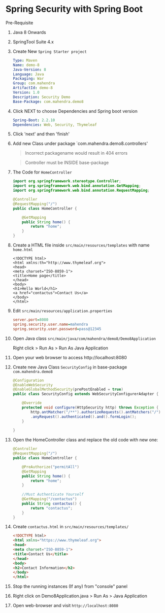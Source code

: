 # Spring Security with Spring Boot

Pre-Requisite
1. Java 8 Onwards
2. SpringTool Suite 4.x

1. Create New `Spring Starter project`

    ```yml
    Type: Maven
    Name: demo-8
    Java-Version: 8
    Language: Java
    Packaging: War
    Group: com.mahendra
    ArtifactId: demo-8
    Version: 1.0
    Description: Security Demo
    Base-Package: com.mahendra.demo8
    ```

2.  Click NEXT to choose Dependencies and Spring boot version

    ```yml
    Spring-Boot: 2.2.10
    Dependencies: Web, Security, Thymeleaf
    ```

3.  Click 'next' and then 'finish'

4.  Add new Class under package `com.mahendra.demo8.controllers'

    > Incorrect packagename would result in 404 errors

    > Controller must be INSIDE base-package

5.  The Code for `HomeController`

    ```java
    import org.springframework.stereotype.Controller;
    import org.springframework.web.bind.annotation.GetMapping;
    import org.springframework.web.bind.annotation.RequestMapping;

    @Controller
    @RequestMapping("/")
    public class HomeController {

        @GetMapping
        public String home() {
            return "home";
        }
    }
    ```

6.  Create a HTML file inside `src/main/resources/templates` with name `home.html`

    ```
    <!DOCTYPE html>
    <html xmlns:th="http://www.thymeleaf.org">
    <head>
    <meta charset="ISO-8859-1">
    <title>Home page</title>
    </head>
    <body>
    <h1>Hello World</h1>
    <a href="contactus">Contact Us</a>
    </body>
    </html>
    ```

7.  Edit `src/main/resources/application.properties`

    ```ini
    server.port=8080
    spring.security.user.name=mahendra
    spring.security.user.password=pass@12345
    ```

8.  Open Java class `src/main/java/com/mahendra/demo8/Demo8Application`

    Right click > Run As > Run As Java Application

9.  Open your web browser to access http://localhost:8080

10. Create new Java Class `SecurityConfig` in base-package `com.mahendra.demo8`

    ```java
    @Configuration
    @EnableWebSecurity
    @EnableGlobalMethodSecurity(prePostEnabled = true)
    public class SecurityConfig extends WebSecurityConfigurerAdapter {

        @Override
        protected void configure(HttpSecurity http) throws Exception {
            http.antMatcher("/**").authorizeRequests().antMatchers("/").permitAll()
            .anyRequest().authenticated().and().formLogin();
        }
        
    }
    ```

11. Open the HomeController class and replace the old code with new one:

    ```java
    @Controller
    @RequestMapping("/")
    public class HomeController {

        @PreAuthorize("permitAll")
        @GetMapping
        public String home() {
            return "home";
        }
        
        //Must Authenticate Yourself 
        @GetMapping("/contactus")
        public String contactus() {
            return "contactus";
        }
    }
    ```
12. Create `contactus.html` in `src/main/resources/templates/`

    ```html
    <!DOCTYPE html>
    <html xmlns="https://www.thymeleaf.org">
    <head>
    <meta charset="ISO-8859-1">
    <title>Contact Us</title>
    </head>
    <body>
    <h2>Contact Information</h2>
    </body>
    </html>
    ```

13. Stop the running instances (If any) from "console" panel

14. Right click on Demo8Application.java > Run As > Java Application

15. Open web-browser and visit `http://localhost:8080`